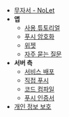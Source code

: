 <!-- docs/_sidebar.md -->

- [무자서 - NoLet](/ko/#NoLetApp)
- **앱**
  - [사용 튜토리얼](/ko/tutorial)
  - [푸시 암호화](/ko/encryption)
  - [위젯](/ko/widget)
  - [자주 묻는 질문](/ko/faq)
- **서버 측**
  - [서비스 배포](/ko/deploy)
  - [직접 푸시](/ko/apns)
  - [코드 컴파일](/ko/build)
  - [푸시 인증서](/ko/cert)
- [개인 정보 보호](/ko/privacy)
